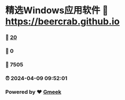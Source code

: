# 精选Windows应用软件 :link: https://beercrab.github.io 
### :page_facing_up: [20](https://beercrab.github.io/tag.html) 
### :speech_balloon: 0 
### :hibiscus: 7505 
### :alarm_clock: 2024-04-09 09:52:01 
### Powered by :heart: [Gmeek](https://github.com/Meekdai/Gmeek)
